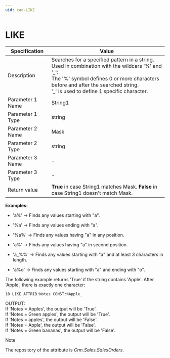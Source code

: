 ```yaml
---
uid: cao-LIKE
---
```


# LIKE 

| Specification         | Value                                                        |
| --------------------- | ------------------------------------------------------------ |
| Description           | Searches for a specified pattern in a string. <br> Used in combination with the wildcars '%' and '\_': <br/> The '%' symbol defines 0 or more characters before and after the searched string. <br/> '\_' is used to define 1 specific character.          |
| Parameter 1 Name      | String1                                                       |
| Parameter 1 Type      | string                                    |
| Parameter 2 Name      | Mask                                                          |
| Parameter 2 Type      | string                                                          |
| Parameter 3 Name      | -                                                            |
| Parameter 3 Type      | -                                                            |
| Return value          | **True** in case String1 matches Mask. **False** in case String1 doesn't match Mask.                                                         |


**Examples:**


- 'a%' → Finds any values starting with "a".

- '%a' → Finds any values ending with "a".

- '%a%' → Finds any values having "a" in any position.

- 'a%' → Finds any values having "a" in second position.

- 'a_%%' → Finds any values starting with "a" and at least 3 characters in length.

- 'a%o' → Finds any values starting with "a" and ending with "o".


The following example returns 'True' if the string contains 'Apple'. After 'Apple', there is exactly one character:

```
10 LIKE ATTRIB:Notes CONST:%Apple_
```

OUTPUT: 
<br/> If 'Notes = Apples', the output will be 'True'.
<br/> If 'Notes = Green apples', the output will be 'True'.
<br/> If 'Notes = apples', the output will be 'False'.
<br/> If 'Notes = Apple', the output will be 'False'.
<br/> If 'Notes = Green bananas', the output will be 'False'.


> [!NOTE] 
> 
> The repository of the attribute is *Crm.Sales.SalesOrders*.

